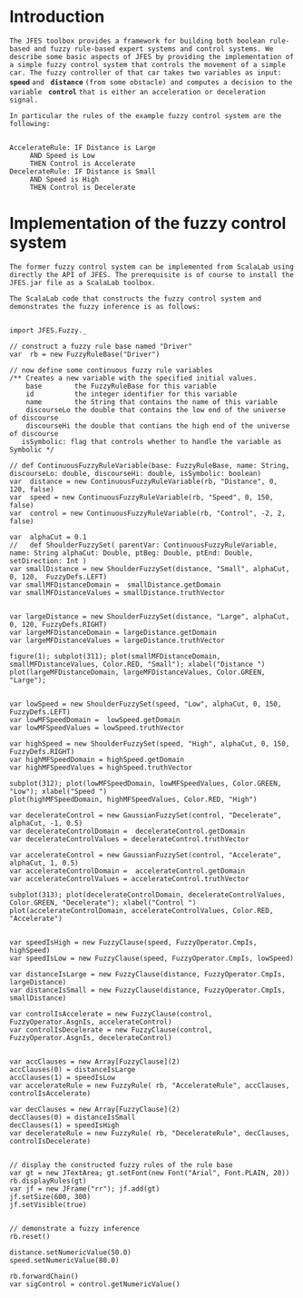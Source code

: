 # Introduction #

`The JFES toolbox provides a framework for building both boolean rule-based and fuzzy rule-based expert systems and control systems. We describe some basic aspects of JFES by providing the implementation of a simple fuzzy control system that controls the movement of a simple car. The fuzzy controller of that car takes two variables as input: ` **`speed`** `and ` **`distance`** `(from some obstacle) and computes a decision to the variable ` **`control`** `that is either an acceleration or deceleration signal.`

`In particular the rules of the example fuzzy control system are the following:`

```

AccelerateRule: IF Distance is Large
     AND Speed is Low
     THEN Control is Accelerate
DecelerateRule: IF Distance is Small
     AND Speed is High
     THEN Control is Decelerate
```

# Implementation of the fuzzy control system #

`The former fuzzy control system can be implemented from ScalaLab using directly the API of JFES. The prerequisite is of course to install the JFES.jar file as a ScalaLab toolbox. `

`The ScalaLab code that constructs the fuzzy control system and demonstrates the fuzzy inference is as follows: `

```

import JFES.Fuzzy._

// construct a fuzzy rule base named "Driver"
var  rb = new FuzzyRuleBase("Driver")

// now define some continuous fuzzy rule variables
/** Creates a new variable with the specified initial values.
    base        the FuzzyRuleBase for this variable
    id          the integer identifier for this variable
    name        the String that contains the name of this variable
    discourseLo the double that contains the low end of the universe of discourse
    discourseHi the double that contians the high end of the universe of discourse 
   isSymbolic: flag that controls whether to handle the variable as Symbolic */

// def ContinuousFuzzyRuleVariable(base: FuzzyRuleBase, name: String, discourseLo: double, discourseHi: double, isSymbolic: boolean) 
var  distance = new ContinuousFuzzyRuleVariable(rb, "Distance", 0, 120, false)
var  speed = new ContinuousFuzzyRuleVariable(rb, "Speed", 0, 150, false)
var  control = new ContinuousFuzzyRuleVariable(rb, "Control", -2, 2, false)
 
var  alphaCut = 0.1
//   def ShoulderFuzzySet( parentVar: ContinuousFuzzyRuleVariable, name: String alphaCut: Double, ptBeg: Double, ptEnd: Double, setDirection: Int ) 
var smallDistance = new ShoulderFuzzySet(distance, "Small", alphaCut, 0, 120,  FuzzyDefs.LEFT)
var smallMFDistanceDomain =  smallDistance.getDomain
var smallMFDistanceValues = smallDistance.truthVector


var largeDistance = new ShoulderFuzzySet(distance, "Large", alphaCut, 0, 120, FuzzyDefs.RIGHT)
var largeMFDistanceDomain = largeDistance.getDomain
var largeMFDistanceValues = largeDistance.truthVector

figure(1); subplot(311); plot(smallMFDistanceDomain, smallMFDistanceValues, Color.RED, "Small"); xlabel("Distance ")
plot(largeMFDistanceDomain, largeMFDistanceValues, Color.GREEN, "Large");


var lowSpeed = new ShoulderFuzzySet(speed, "Low", alphaCut, 0, 150,  FuzzyDefs.LEFT)
var lowMFSpeedDomain =  lowSpeed.getDomain
var lowMFSpeedValues = lowSpeed.truthVector

var highSpeed = new ShoulderFuzzySet(speed, "High", alphaCut, 0, 150, FuzzyDefs.RIGHT)
var highMFSpeedDomain = highSpeed.getDomain
var highMFSpeedValues = highSpeed.truthVector

subplot(312); plot(lowMFSpeedDomain, lowMFSpeedValues, Color.GREEN, "Low"); xlabel("Speed ")
plot(highMFSpeedDomain, highMFSpeedValues, Color.RED, "High")

var decelerateControl = new GaussianFuzzySet(control, "Decelerate", alphaCut, -1, 0.5)
var decelerateControlDomain =  decelerateControl.getDomain
var decelerateControlValues = decelerateControl.truthVector

var accelerateControl = new GaussianFuzzySet(control, "Accelerate", alphaCut, 1, 0.5)
var accelerateControlDomain =  accelerateControl.getDomain
var accelerateControlValues = accelerateControl.truthVector

subplot(313); plot(decelerateControlDomain, decelerateControlValues, Color.GREEN, "Decelerate"); xlabel("Control ")
plot(accelerateControlDomain, accelerateControlValues, Color.RED, "Accelerate")


var speedIsHigh = new FuzzyClause(speed, FuzzyOperator.CmpIs, highSpeed)
var speedIsLow = new FuzzyClause(speed, FuzzyOperator.CmpIs, lowSpeed)

var distanceIsLarge = new FuzzyClause(distance, FuzzyOperator.CmpIs, largeDistance)
var distanceIsSmall = new FuzzyClause(distance, FuzzyOperator.CmpIs, smallDistance)

var controlIsAccelerate = new FuzzyClause(control, FuzzyOperator.AsgnIs, accelerateControl)
var controlIsDecelerate = new FuzzyClause(control, FuzzyOperator.AsgnIs, decelerateControl)


var accClauses = new Array[FuzzyClause](2)
accClauses(0) = distanceIsLarge
accClauses(1) = speedIsLow
var accelerateRule = new FuzzyRule( rb, "AccelerateRule", accClauses, controlIsAccelerate)

var decClauses = new Array[FuzzyClause](2)
decClauses(0) = distanceIsSmall
decClauses(1) = speedIsHigh
var decelerateRule = new FuzzyRule( rb, "DecelerateRule", decClauses, controlIsDecelerate)


// display the constructed fuzzy rules of the rule base
var gt = new JTextArea; gt.setFont(new Font("Arial", Font.PLAIN, 20))
rb.displayRules(gt)
var jf = new JFrame("rr"); jf.add(gt)
jf.setSize(600, 300)
jf.setVisible(true)


// demonstrate a fuzzy inference
rb.reset()

distance.setNumericValue(50.0)
speed.setNumericValue(80.0)

rb.forwardChain()
var sigControl = control.getNumericValue()
 

```